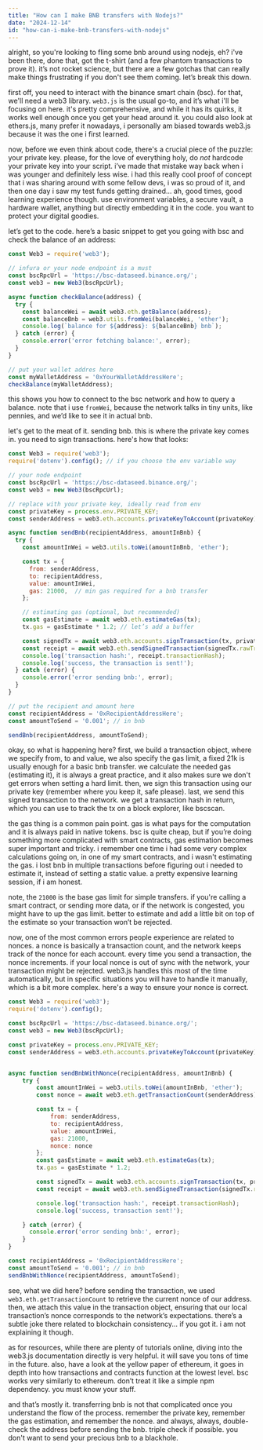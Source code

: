 ```yaml
---
title: "How can I make BNB transfers with Nodejs?"
date: "2024-12-14"
id: "how-can-i-make-bnb-transfers-with-nodejs"
---
```


alright, so you're looking to fling some bnb around using nodejs, eh? i've been there, done that, got the t-shirt (and a few phantom transactions to prove it). it’s not rocket science, but there are a few gotchas that can really make things frustrating if you don't see them coming. let’s break this down.

first off, you need to interact with the binance smart chain (bsc). for that, we'll need a web3 library. `web3.js` is the usual go-to, and it’s what i'll be focusing on here. it's pretty comprehensive, and while it has its quirks, it works well enough once you get your head around it. you could also look at ethers.js, many prefer it nowadays, i personally am biased towards web3.js because it was the one i first learned.

now, before we even think about code, there's a crucial piece of the puzzle: your private key. please, for the love of everything holy, do *not* hardcode your private key into your script. i’ve made that mistake way back when i was younger and definitely less wise. i had this really cool proof of concept that i was sharing around with some fellow devs, i was so proud of it, and then one day i saw my test funds getting drained... ah, good times, good learning experience though. use environment variables, a secure vault, a hardware wallet, anything but directly embedding it in the code. you want to protect your digital goodies.

let’s get to the code. here’s a basic snippet to get you going with bsc and check the balance of an address:

```javascript
const Web3 = require('web3');

// infura or your node endpoint is a must
const bscRpcUrl = 'https://bsc-dataseed.binance.org/';
const web3 = new Web3(bscRpcUrl);

async function checkBalance(address) {
  try {
    const balanceWei = await web3.eth.getBalance(address);
    const balanceBnb = web3.utils.fromWei(balanceWei, 'ether');
    console.log(`balance for ${address}: ${balanceBnb} bnb`);
  } catch (error) {
    console.error('error fetching balance:', error);
  }
}

// put your wallet addres here
const myWalletAddress = '0xYourWalletAddressHere';
checkBalance(myWalletAddress);
```

this shows you how to connect to the bsc network and how to query a balance. note that i use `fromWei`, because the network talks in tiny units, like pennies, and we’d like to see it in actual bnb.

let's get to the meat of it. sending bnb. this is where the private key comes in. you need to sign transactions. here's how that looks:

```javascript
const Web3 = require('web3');
require('dotenv').config(); // if you choose the env variable way

// your node endpoint
const bscRpcUrl = 'https://bsc-dataseed.binance.org/';
const web3 = new Web3(bscRpcUrl);

// replace with your private key, ideally read from env
const privateKey = process.env.PRIVATE_KEY;
const senderAddress = web3.eth.accounts.privateKeyToAccount(privateKey).address;

async function sendBnb(recipientAddress, amountInBnb) {
  try {
    const amountInWei = web3.utils.toWei(amountInBnb, 'ether');

    const tx = {
      from: senderAddress,
      to: recipientAddress,
      value: amountInWei,
      gas: 21000,  // min gas required for a bnb transfer
    };

    // estimating gas (optional, but recommended)
    const gasEstimate = await web3.eth.estimateGas(tx);
    tx.gas = gasEstimate * 1.2; // let’s add a buffer

    const signedTx = await web3.eth.accounts.signTransaction(tx, privateKey);
    const receipt = await web3.eth.sendSignedTransaction(signedTx.rawTransaction);
    console.log('transaction hash:', receipt.transactionHash);
    console.log('success, the transaction is sent!');
  } catch (error) {
    console.error('error sending bnb:', error);
  }
}

// put the recipient and amount here
const recipientAddress = '0xRecipientAddressHere';
const amountToSend = '0.001'; // in bnb

sendBnb(recipientAddress, amountToSend);
```

okay, so what is happening here? first, we build a transaction object, where we specify from, to and value, we also specify the gas limit, a fixed 21k is usually enough for a basic bnb transfer. we calculate the needed gas (estimating it), it is always a great practice, and it also makes sure we don't get errors when setting a hard limit. then, we sign this transaction using our private key (remember where you keep it, safe please). last, we send this signed transaction to the network. we get a transaction hash in return, which you can use to track the tx on a block explorer, like bscscan.

the gas thing is a common pain point. gas is what pays for the computation and it is always paid in native tokens. bsc is quite cheap, but if you’re doing something more complicated with smart contracts, gas estimation becomes super important and tricky. i remember one time i had some very complex calculations going on, in one of my smart contracts, and i wasn't estimating the gas. i lost bnb in multiple transactions before figuring out i needed to estimate it, instead of setting a static value. a pretty expensive learning session, if i am honest.

note, the `21000` is the base gas limit for simple transfers. if you're calling a smart contract, or sending more data, or if the network is congested, you might have to up the gas limit. better to estimate and add a little bit on top of the estimate so your transaction won’t be rejected.

now, one of the most common errors people experience are related to nonces. a nonce is basically a transaction count, and the network keeps track of the nonce for each account. every time you send a transaction, the nonce increments. if your local nonce is out of sync with the network, your transaction might be rejected. web3.js handles this most of the time automatically, but in specific situations you will have to handle it manually, which is a bit more complex. here's a way to ensure your nonce is correct.

```javascript
const Web3 = require('web3');
require('dotenv').config();

const bscRpcUrl = 'https://bsc-dataseed.binance.org/';
const web3 = new Web3(bscRpcUrl);

const privateKey = process.env.PRIVATE_KEY;
const senderAddress = web3.eth.accounts.privateKeyToAccount(privateKey).address;


async function sendBnbWithNonce(recipientAddress, amountInBnb) {
    try {
        const amountInWei = web3.utils.toWei(amountInBnb, 'ether');
        const nonce = await web3.eth.getTransactionCount(senderAddress);

        const tx = {
            from: senderAddress,
            to: recipientAddress,
            value: amountInWei,
            gas: 21000,
            nonce: nonce
        };
        const gasEstimate = await web3.eth.estimateGas(tx);
        tx.gas = gasEstimate * 1.2;

        const signedTx = await web3.eth.accounts.signTransaction(tx, privateKey);
        const receipt = await web3.eth.sendSignedTransaction(signedTx.rawTransaction);

        console.log('transaction hash:', receipt.transactionHash);
        console.log('success, transaction sent!');

    } catch (error) {
      console.error('error sending bnb:', error);
    }
}

const recipientAddress = '0xRecipientAddressHere';
const amountToSend = '0.001'; // in bnb
sendBnbWithNonce(recipientAddress, amountToSend);
```

see, what we did here? before sending the transaction, we used `web3.eth.getTransactionCount` to retrieve the current nonce of our address. then, we attach this value in the transaction object, ensuring that our local transaction’s nonce corresponds to the network’s expectations. there’s a subtle joke there related to blockchain consistency... if you got it. i am not explaining it though.

as for resources, while there are plenty of tutorials online, diving into the web3.js documentation directly is very helpful. it will save you tons of time in the future. also, have a look at the yellow paper of ethereum, it goes in depth into how transactions and contracts function at the lowest level. bsc works very similarly to ethereum. don’t treat it like a simple npm dependency. you must know your stuff.

and that’s mostly it. transferring bnb is not that complicated once you understand the flow of the process. remember the private key, remember the gas estimation, and remember the nonce. and always, always, double-check the address before sending the bnb. triple check if possible. you don't want to send your precious bnb to a blackhole.

